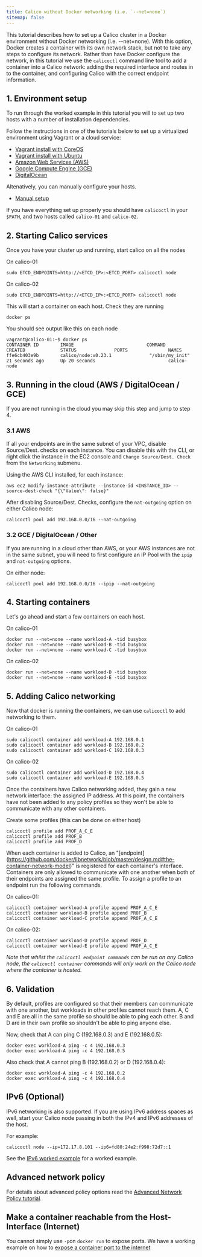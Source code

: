 ```yaml
---
title: Calico without Docker networking (i.e. `--net=none`)
sitemap: false 
---
```



This tutorial describes how to set up a Calico cluster in a Docker environment
without Docker networking (i.e. --net=none).  With this option, Docker creates
a container with its own network stack, but not to take any steps to configure
its network.  Rather than have Docker configure the network, in this tutorial
we use the `calicoctl` command line tool to add a container into a Calico
network: adding the required interface and routes in to the container, and
configuring Calico with the correct endpoint information.

## 1. Environment setup

To run through the worked example in this tutorial you will to set up two hosts
with a number of installation dependencies.

Follow the instructions in one of the tutorials below to set up a virtualized
environment using Vagrant or a cloud service:

- [Vagrant install with CoreOS]({{site.baseurl}}/{{page.version}}/reference/without-docker-networking/environment-setup/vagrant-coreos/)
- [Vagrant install with Ubuntu]({{site.baseurl}}/{{page.version}}/reference/without-docker-networking/environment-setup/vagrant-ubuntu)
- [Amazon Web Services (AWS)]({{site.baseurl}}/{{page.version}}/reference/without-docker-networking/environment-setup/aws)
- [Google Compute Engine (GCE)]({{site.baseurl}}/{{page.version}}/reference/without-docker-networking/environment-setup/gce)
- [DigitalOcean]({{site.baseurl}}/{{page.version}}/reference/without-docker-networking/environment-setup/digital-ocean)

Altenatively, you can manually configure your hosts.
- [Manual setup]({{site.baseurl}}/{{page.version}}/getting-started/docker/installation/manual)

If you have everything set up properly you should have `calicoctl` in your
`$PATH`, and two hosts called `calico-01` and `calico-02`.

## 2. Starting Calico services

Once you have your cluster up and running, start calico on all the nodes

On calico-01

    sudo ETCD_ENDPOINTS=http://<ETCD_IP>:<ETCD_PORT> calicoctl node

On calico-02

    sudo ETCD_ENDPOINTS=http://<ETCD_IP>:<ETCD_PORT> calicoctl node

This will start a container on each host. Check they are running

    docker ps

You should see output like this on each node

    vagrant@calico-01:~$ docker ps
    CONTAINER ID        IMAGE                           COMMAND                  CREATED             STATUS              PORTS               NAMES
    ffe6cb403e9b        calico/node:v0.23.1              "/sbin/my_init"          21 seconds ago      Up 20 seconds                           calico-node

## 3. Running in the cloud (AWS / DigitalOcean / GCE)

If you are not running in the cloud you may skip this step and jump to step 4.

### 3.1 AWS

If all your endpoints are in the same subnet of your VPC, disable Source/Dest. checks on each instance.  You can disable this with the CLI, or right click the instance in the EC2 console and `Change Source/Dest. Check` from the `Networking` submenu.

Using the AWS CLI installed, for each instance:

    aws ec2 modify-instance-attribute --instance-id <INSTANCE_ID> --source-dest-check "{\"Value\": false}"

After disabling Source/Dest. Checks, configure the `nat-outgoing` option on either Calico node:

    calicoctl pool add 192.168.0.0/16 --nat-outgoing

### 3.2 GCE / DigitalOcean / Other

If you are running in a cloud other than AWS, or your AWS instances are not in the same subnet, you will need to first configure an IP Pool with the `ipip` and `nat-outgoing` options.

On either node:

    calicoctl pool add 192.168.0.0/16 --ipip --nat-outgoing

## 4. Starting containers

Let's go ahead and start a few containers on each host.

On calico-01

    docker run --net=none --name workload-A -tid busybox
    docker run --net=none --name workload-B -tid busybox
    docker run --net=none --name workload-C -tid busybox

On calico-02

    docker run --net=none --name workload-D -tid busybox
    docker run --net=none --name workload-E -tid busybox

## 5. Adding Calico networking

Now that docker is running the containers, we can use `calicoctl` to add
networking to them.

On calico-01

    sudo calicoctl container add workload-A 192.168.0.1
    sudo calicoctl container add workload-B 192.168.0.2
    sudo calicoctl container add workload-C 192.168.0.3

On calico-02

    sudo calicoctl container add workload-D 192.168.0.4
    sudo calicoctl container add workload-E 192.168.0.5

Once the containers have Calico networking added, they gain a new network
interface: the assigned IP address. At this point, the containers have not
been added to any policy profiles so they won't be able to communicate with
any other containers.

Create some profiles (this can be done on either host)

    calicoctl profile add PROF_A_C_E
    calicoctl profile add PROF_B
    calicoctl profile add PROF_D

When each container is added to Calico, an "[endpoint] (https://github.com/docker/libnetwork/blob/master/design.md#the-container-network-model)" is registered for each
container's interface. Containers are only allowed to communicate with one
another when both of their endpoints are assigned the same profile. To assign
a profile to an endpoint run the following commands.

On calico-01:

    calicoctl container workload-A profile append PROF_A_C_E
    calicoctl container workload-B profile append PROF_B
    calicoctl container workload-C profile append PROF_A_C_E

On calico-02:

    calicoctl container workload-D profile append PROF_D
    calicoctl container workload-E profile append PROF_A_C_E

*Note that whilst the `calicoctl endpoint commands` can be run on any Calico
 node, the `calicoctl container` commands will only work on the Calico node
 where the container is hosted.*


## 6. Validation

By default, profiles are configured so that their members can communicate with
one another, but workloads in other profiles cannot reach them. A, C and E are
all in the same profile so should be able to ping each other.  B and D are in
their own profile so shouldn't be able to ping anyone else.

Now, check that A can ping C (192.168.0.3) and E (192.168.0.5):

    docker exec workload-A ping -c 4 192.168.0.3
    docker exec workload-A ping -c 4 192.168.0.5

Also check that A cannot ping B (192.168.0.2) or D (192.168.0.4):

    docker exec workload-A ping -c 4 192.168.0.2
    docker exec workload-A ping -c 4 192.168.0.4

## IPv6 (Optional)

IPv6 networking is also supported.  If you are using IPv6 address spaces as
well, start your Calico node passing in both the IPv4 and IPv6 addresses of
the host.

For example:

    calicoctl node --ip=172.17.8.101 --ip6=fd80:24e2:f998:72d7::1

See the [IPv6 worked example]({{site.baseurl}}/{{page.version}}/reference/without-docker-networking/ipv6) for a worked example.

## Advanced network policy

For details about advanced policy options read the
[Advanced Network Policy tutorial]({{site.baseurl}}/{{page.version}}/usage/configuration/advanced-network-policy).

## Make a container reachable from the Host-Interface (Internet)

You cannot simply use `-p`on `docker run` to expose ports. We have a working example on how to [expose a container port to the internet]({{site.baseurl}}/{{page.version}}/usage/exposing-ports)
